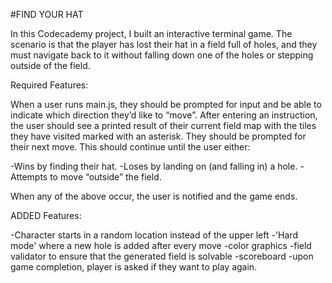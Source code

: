 #FIND YOUR HAT

In this Codecademy project, I built an interactive terminal game. The scenario is that the player has lost their hat in a field full of holes, and they must navigate back to it without falling down one of the holes or stepping outside of the field.

Required Features:

When a user runs main.js, they should be prompted for input and be able to indicate which direction they’d like to “move”.
After entering an instruction, the user should see a printed result of their current field map with the tiles they have visited marked with an asterisk. They should be prompted for their next move.
This should continue until the user either:

-Wins by finding their hat.
-Loses by landing on (and falling in) a hole.
-Attempts to move “outside” the field.

When any of the above occur, the user is notified and the game ends.

ADDED Features:

-Character starts in a random location instead of the upper left
-'Hard mode' where a new hole is added after every move
-color graphics
-field validator to ensure that the generated field is solvable
-scoreboard
-upon game completion, player is asked if they want to play again.
